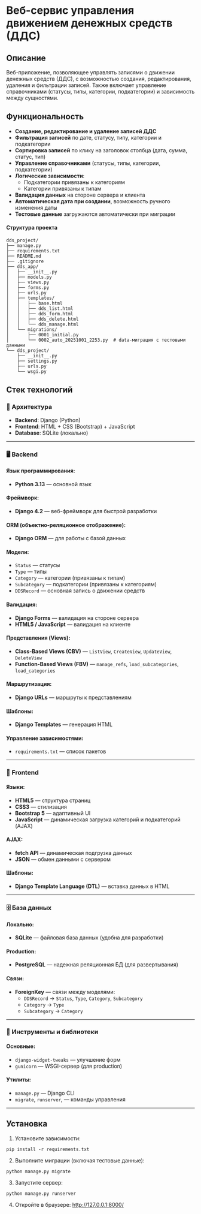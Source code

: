 # Веб-сервис управления движением денежных средств (ДДС)

## Описание

Веб-приложение, позволяющее управлять записями о движении денежных средств (ДДС), с возможностью создания, редактирования, удаления и фильтрации записей. Также включает управление справочниками (статусы, типы, категории, подкатегории) и зависимость между сущностями.

## Функциональность

- **Создание, редактирование и удаление записей ДДС**
- **Фильтрация записей** по дате, статусу, типу, категории и подкатегории
- **Сортировка записей** по клику на заголовок столбца (дата, сумма, статус, тип)
- **Управление справочниками** (статусы, типы, категории, подкатегории)
- **Логические зависимости**:
  - Подкатегории привязаны к категориям
  - Категории привязаны к типам
- **Валидация данных** на стороне сервера и клиента
- **Автоматическая дата при создании**, возможность ручного изменения даты
- **Тестовые данные** загружаются автоматически при миграции

#### Структура проекта

```commandline
dds_project/
├── manage.py
├── requirements.txt
├── README.md
├── .gitignore
├── dds_app/
│   ├── __init__.py
│   ├── models.py
│   ├── views.py
│   ├── forms.py
│   ├── urls.py
│   ├── templates/
│   │   ├── base.html
│   │   ├── dds_list.html
│   │   ├── dds_form.html
│   │   ├── dds_delete.html
│   │   └── dds_manage.html
│   └── migrations/
│       ├── 0001_initial.py
│       └── 0002_auto_20251001_2253.py  # data-миграция с тестовыми данными
└── dds_project/
    ├── __init__.py
    ├── settings.py
    ├── urls.py
    └── wsgi.py

```

## Стек технологий

### 🧠 Архитектура

- **Backend**: Django (Python)
- **Frontend**: HTML + CSS (Bootstrap) + JavaScript
- **Database**: SQLite (локально)

---

### 🖥️ Backend 

#### Язык программирования:
- **Python 3.13** — основной язык

#### Фреймворк:
- **Django 4.2** — веб-фреймворк для быстрой разработки

#### ORM (объектно-реляционное отображение):
- **Django ORM** — для работы с базой данных

#### Модели:
- `Status` — статусы 
- `Type` — типы 
- `Category` — категории (привязаны к типам)
- `Subcategory` — подкатегории (привязаны к категориям)
- `DDSRecord` — основная запись о движении средств

#### Валидация:
- **Django Forms** — валидация на стороне сервера
- **HTML5 / JavaScript** — валидация на клиенте

#### Представления (Views):
- **Class-Based Views (CBV)** — `ListView`, `CreateView`, `UpdateView`, `DeleteView`
- **Function-Based Views (FBV)** — `manage_refs`, `load_subcategories`, `load_categories`

#### Маршрутизация:
- **Django URLs** — маршруты к представлениям

#### Шаблоны:
- **Django Templates** — генерация HTML

#### Управление зависимостями:
- `requirements.txt` — список пакетов

---

### 🎨 Frontend

#### Языки:
- **HTML5** — структура страниц
- **CSS3** — стилизация
- **Bootstrap 5** — адаптивный UI
- **JavaScript** — динамическая загрузка категорий и подкатегорий (AJAX)

#### AJAX:
- **fetch API** — динамическая подгрузка данных
- **JSON** — обмен данными с сервером

#### Шаблоны:
- **Django Template Language (DTL)** — вставка данных в HTML

---

### 🗄️ База данных

#### Локально:
- **SQLite** — файловая база данных (удобна для разработки)

#### Production:
- **PostgreSQL** — надежная реляционная БД (для развертывания)

#### Связи:
- **ForeignKey** — связи между моделями:
  - `DDSRecord` → `Status`, `Type`, `Category`, `Subcategory`
  - `Category` → `Type`
  - `Subcategory` → `Category`

---

### 🧰 Инструменты и библиотеки

#### Основные:
- `django-widget-tweaks` — улучшение форм
- `gunicorn` — WSGI-сервер (для production)

#### Утилиты:
- `manage.py` — Django CLI
- `migrate`, `runserver`, — команды управления

---


## Установка

1. Установите зависимости:

```
pip install -r requirements.txt
```

2. Выполните миграции (включая тестовые данные):

```
python manage.py migrate
```
3. Запустите сервер:

```
python manage.py runserver
```
4. Откройте в браузере: http://127.0.0.1:8000/

